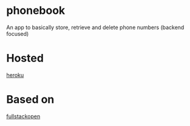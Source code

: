 # phonebook
  An app to basically store, retrieve and delete phone numbers (backend focused)
# Hosted 
  [heroku](https://id.heroku.com/login)  
# Based on
  [fullstackopen](www.fullstackopen.com/en)
